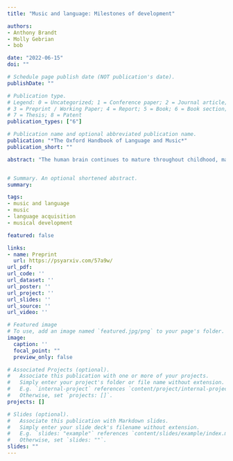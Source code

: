 ```yaml
---
title: "Music and language: Milestones of development"

authors:
- Anthony Brandt
- Molly Gebrian
- bob

date: "2022-06-15"
doi: ""

# Schedule page publish date (NOT publication's date).
publishDate: ""

# Publication type.
# Legend: 0 = Uncategorized; 1 = Conference paper; 2 = Journal article;
# 3 = Preprint / Working Paper; 4 = Report; 5 = Book; 6 = Book section;
# 7 = Thesis; 8 = Patent
publication_types: ["6"]

# Publication name and optional abbreviated publication name.
publication: "*The Oxford Handbook of Language and Music*"
publication_short: ""

abstract: "The human brain continues to mature throughout childhood, making our species particularly susceptible to experience. Given the diversity of music and language around the globe, how these are acquired during childhood is revealing about the feedback loop between our biological predispositions and exposure. Evidence suggests that children begin as generalists and become specialists, with music and language deeply entangled in infancy and modularity emerging over time. In addition, development proceeds along parallel tracks, with comparable cognitive milestones. Although there is a tendency to celebrate our precociousness, it may be that we should really extol the slow and protected aspects of development: our unfledged entry into the world affords us the extended time necessary to internalize these products of culture. The present chapter begins by exploring the variety of music and languages around the world. It then tracks developmental milestones from birth throughout childhood, examines linked developmental disorders, and closes with a discussion of open questions and future directions."


# Summary. An optional shortened abstract.
summary:

tags:
- music and language
- music
- language acquisition
- musical development

featured: false

links:
- name: Preprint
  url: https://psyarxiv.com/57a9w/
url_pdf: 
url_code: ''
url_dataset: ''
url_poster: ''
url_project: ''
url_slides: ''
url_source: ''
url_video: ''

# Featured image
# To use, add an image named `featured.jpg/png` to your page's folder. 
image:
  caption: ''
  focal_point: ""
  preview_only: false

# Associated Projects (optional).
#   Associate this publication with one or more of your projects.
#   Simply enter your project's folder or file name without extension.
#   E.g. `internal-project` references `content/project/internal-project/index.md`.
#   Otherwise, set `projects: []`.
projects: []

# Slides (optional).
#   Associate this publication with Markdown slides.
#   Simply enter your slide deck's filename without extension.
#   E.g. `slides: "example"` references `content/slides/example/index.md`.
#   Otherwise, set `slides: ""`.
slides: ""
---
```



